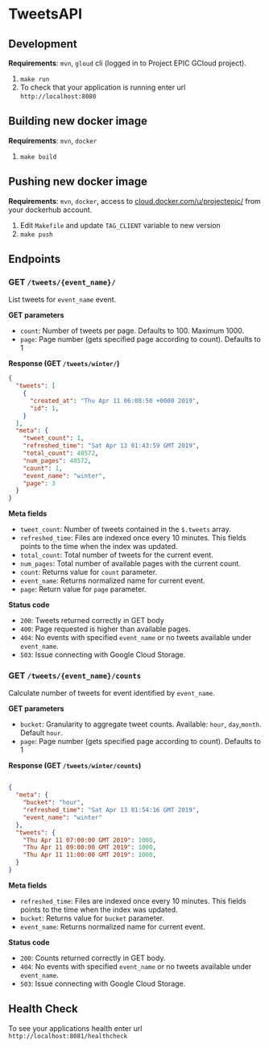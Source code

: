 # TweetsAPI

## Development

**Requirements**: `mvn`, `gloud` cli (logged in to Project EPIC GCloud project).


1. `make run`
1. To check that your application is running enter url `http://localhost:8080`



## Building new docker image

**Requirements**: `mvn`, `docker`

1. `make build`


## Pushing new docker image

**Requirements**: `mvn`, `docker`, access to [cloud.docker.com/u/projectepic/](https://cloud.docker.com/u/projectepic/) from your dockerhub account.

1. Edit `Makefile` and update `TAG_CLIENT` variable to new version
1. `make push`


## Endpoints

### GET `/tweets/{event_name}/`

List tweets for `event_name` event.

**GET parameters**
- `count`: Number of tweets per page. Defaults to 100. Maximum 1000.
- `page`: Page number (gets specified page according to count). Defaults to 1


**Response (GET `/tweets/winter/`)**
```json
{
  "tweets": [
    {
      "created_at": "Thu Apr 11 06:08:50 +0000 2019",
      "id": 1,
    }
  ],
  "meta": {
    "tweet_count": 1,
    "refreshed_time": "Sat Apr 13 01:43:59 GMT 2019",
    "total_count": 48572,
    "num_pages": 48572,
    "count": 1,
    "event_name": "winter",
    "page": 3
  }
}
```
**Meta fields**

- `tweet_count`: Number of tweets contained in the `$.tweets` array.
- `refreshed_time`: Files are indexed once every 10 minutes. This fields points to the time when the index was updated.
- `total_count`: Total number of tweets for the current event.
- `num_pages`: Total number of available pages with the current count.
- `count`: Returns value for `count` parameter.
- `event_name`: Returns normalized name for current event.
- `page`: Return value for `page` parameter.

**Status code**

- `200`: Tweets returned correctly in GET body
- `400`: Page requested is higher than available pages.
- `404`: No events with specified `event_name` or no tweets available under `event_name`.
- `503`: Issue connecting with Google Cloud Storage.

### GET `/tweets/{event_name}/counts`

Calculate number of tweets for event identified by `event_name`.

**GET parameters**
- `bucket`: Granularity to aggregate tweet counts. Available: `hour`, `day`,`month`. Default `hour`.
- `page`: Page number (gets specified page according to count). Defaults to 1

**Response (GET `/tweets/winter/counts`)**
```json

{
  "meta": {
    "bucket": "hour",
    "refreshed_time": "Sat Apr 13 01:54:16 GMT 2019",
    "event_name": "winter"
  },
  "tweets": {
    "Thu Apr 11 07:00:00 GMT 2019": 1000,
    "Thu Apr 11 09:00:00 GMT 2019": 1000,
    "Thu Apr 11 11:00:00 GMT 2019": 1000,
  }
}
```

**Meta fields**

- `refreshed_time`: Files are indexed once every 10 minutes. This fields points to the time when the index was updated.
- `bucket`: Returns value for `bucket` parameter.
- `event_name`: Returns normalized name for current event.

**Status code**

- `200`: Counts returned correctly in GET body.
- `404`: No events with specified `event_name` or no tweets available under `event_name`.
- `503`: Issue connecting with Google Cloud Storage.


## Health Check


To see your applications health enter url `http://localhost:8081/healthcheck`

